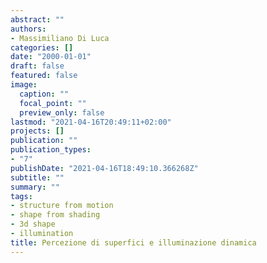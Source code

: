 ```yaml
---
abstract: ""
authors:
- Massimiliano Di Luca
categories: []
date: "2000-01-01"
draft: false
featured: false
image:
  caption: ""
  focal_point: ""
  preview_only: false
lastmod: "2021-04-16T20:49:11+02:00"
projects: []
publication: ""
publication_types:
- "7"
publishDate: "2021-04-16T18:49:10.366268Z"
subtitle: ""
summary: ""
tags:
- structure from motion
- shape from shading
- 3d shape
- illumination
title: Percezione di superfici e illuminazione dinamica
---
```

